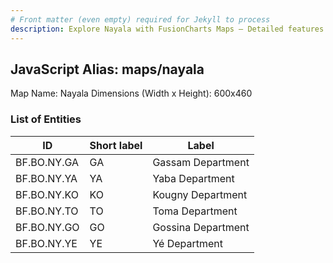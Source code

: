 ```yaml
---
# Front matter (even empty) required for Jekyll to process
description: Explore Nayala with FusionCharts Maps – Detailed features for seamless integration. Try now & enhance your data visualization today! 
---
```


## JavaScript Alias: maps/nayala

Map Name: Nayala
Dimensions (Width x Height): 600x460

### List of Entities

ID | Short label | Label
---|---|---|
BF.BO.NY.GA|GA|Gassam Department
BF.BO.NY.YA|YA|Yaba Department
BF.BO.NY.KO|KO|Kougny Department
BF.BO.NY.TO|TO|Toma Department
BF.BO.NY.GO|GO|Gossina Department
BF.BO.NY.YE|YE|Yé Department
